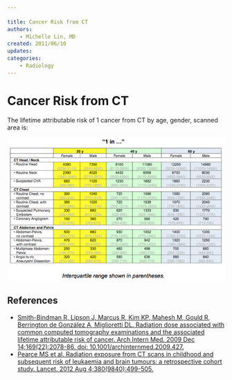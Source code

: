 ```yaml
---

title: Cancer Risk from CT
authors:
    - Michelle Lin, MD
created: 2011/06/10
updates:
categories:
    - Radiology
---
```


# Cancer Risk from CT

The lifetime attributable risk of 1 cancer from CT by age, gender, scanned area is:

![CT-cancer risk chart](image-1.png)

## References

- [Smith-Bindman R, Lipson J, Marcus R, Kim KP, Mahesh M, Gould R, Berrington de González A, Miglioretti DL. Radiation dose associated with common computed tomography examinations and the associated lifetime attributable risk of cancer. Arch Intern Med. 2009 Dec 14;169(22):2078-86. doi: 10.1001/archinternmed.2009.427.](https://www.ncbi.nlm.nih.gov/pubmed/?term=20008690)
- [Pearce MS et al. Radiation exposure from CT scans in childhood and subsequent risk of leukaemia and brain tumours: a retrospective cohort study. Lancet. 2012 Aug 4;380(9840):499-505.](https://www.ncbi.nlm.nih.gov/pubmed?term=22681860)
